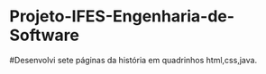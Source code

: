 # Projeto-IFES-Engenharia-de-Software
#Desenvolvi  sete páginas da história em quadrinhos html,css,java.
